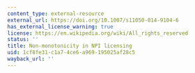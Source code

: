 ```yaml
---
content_type: external-resource
external_url: https://doi.org/10.1007/s11050-014-9104-6
has_external_license_warning: true
license: https://en.wikipedia.org/wiki/All_rights_reserved
status: ''
title: Non-monotonicity in NPI licensing
uid: 1cf8fe31-c1a7-4ce6-a969-195025af28c5
wayback_url: ''
---
```

